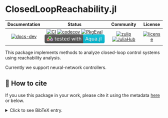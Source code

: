 # ClosedLoopReachability.jl

| **Documentation** | **Status** | **Community** | **License** |
|:-----------------:|:----------:|:-------------:|:-----------:|
| [![docs-dev][dev-img]][dev-url] | [![CI][ci-img]][ci-url] [![codecov][cov-img]][cov-url] [![PkgEval][pkgeval-img]][pkgeval-url] [![aqua][aqua-img]][aqua-url] | [![zulip][chat-img]][chat-url] [![JuliaHub][juliahub-img]][juliahub-url] | [![license][lic-img]][lic-url] |

[dev-img]: https://img.shields.io/badge/docs-latest-blue.svg
[dev-url]: https://juliareach.github.io/ClosedLoopReachability.jl/dev/
[ci-img]: https://github.com/JuliaReach/ClosedLoopReachability.jl/workflows/CI/badge.svg
[ci-url]: https://github.com/JuliaReach/ClosedLoopReachability.jl/actions/workflows/test-master.yml
[cov-img]: https://codecov.io/github/JuliaReach/ClosedLoopReachability.jl/coverage.svg
[cov-url]: https://app.codecov.io/github/JuliaReach/ClosedLoopReachability.jl
[pkgeval-img]: https://juliaci.github.io/NanosoldierReports/pkgeval_badges/C/ClosedLoopReachability.svg
[pkgeval-url]: https://juliaci.github.io/NanosoldierReports/pkgeval_badges/C/ClosedLoopReachability.html
[aqua-img]: https://raw.githubusercontent.com/JuliaTesting/Aqua.jl/master/badge.svg
[aqua-url]: https://github.com/JuliaTesting/Aqua.jl
[chat-img]: https://img.shields.io/badge/zulip-join_chat-brightgreen.svg
[chat-url]: https://julialang.zulipchat.com/#narrow/stream/278609-juliareach
[juliahub-img]: https://juliahub.com/docs/General/ClosedLoopReachability/stable/version.svg
[juliahub-url]: https://juliahub.com/ui/Packages/General/ClosedLoopReachability
[lic-img]: https://img.shields.io/github/license/mashape/apistatus.svg
[lic-url]: https://github.com/JuliaReach/ClosedLoopReachability.jl/blob/master/LICENSE

This package implements methods to analyze closed-loop control systems using reachability analysis.

Currently we support neural-network controllers.


## 📜 How to cite

If you use this package in your work, please cite it using the metadata [here](CITATION.bib) or below.

<details>
<summary>Click to see BibTeX entry. </summary>

```
@inproceedings{SchillingFG22,
  author    = {Christian Schilling and
               Marcelo Forets and
               Sebasti{\'{a}}n Guadalupe},
  title     = {Verification of Neural-Network Control Systems by Integrating {T}aylor
               Models and Zonotopes},
  booktitle = {{AAAI}},
  pages     = {8169--8177},
  publisher = {{AAAI} Press},
  year      = {2022},
  url       = {https://ojs.aaai.org/index.php/AAAI/article/view/20790},
  doi       = {10.1609/aaai.v36i7.20790}
}
```

</details>
